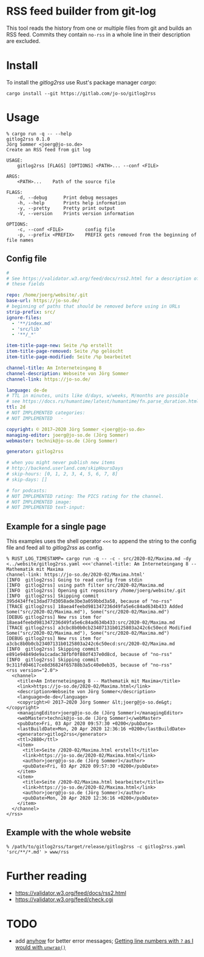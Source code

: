 # RSS feed builder from git-log

This tool reads the history from one or multiple files from git and builds an
RSS feed. Commits they contain `no-rss` in a whole line in their description are
excluded.

# Install

To install the *gitlog2rss* use Rust's package manager *cargo*:

    cargo install --git https://gitlab.com/jo-so/gitlog2rss

# Usage

``` shellsession
% cargo run -q -- --help
gitlog2rss 0.1.0
Jörg Sommer <joerg@jo-so.de>
Create an RSS feed from git log

USAGE:
    gitlog2rss [FLAGS] [OPTIONS] <PATH>... --conf <FILE>

ARGS:
    <PATH>...    Path of the source file

FLAGS:
    -d, --debug      Print debug messages
    -h, --help       Prints help information
    -y, --pretty     Pretty print output
    -V, --version    Prints version information

OPTIONS:
    -c, --conf <FILE>        config file
    -p, --prefix <PREFIX>    PREFIX gets removed from the beginning of file names
```

## Config file

``` yaml
#
# See https://validator.w3.org/feed/docs/rss2.html for a description of
# these fields

repo: /home/joerg/website/.git
base-url: https://jo-so.de/
# beginning of paths that should be removed before using in URLs
strip-prefix: src/
ignore-files:
  - '**/index.md'
  - 'src/lib'
  - '**/_*'

item-title-page-new: Seite /%p erstellt
item-title-page-removed: Seite /%p gelöscht
item-title-page-modified: Seite /%p bearbeitet

channel-title: Am Interneteingang 8
channel-description: Webseite von Jörg Sommer
channel-link: https://jo-so.de/

language: de-de
# TTL in minutes, units like d/days, w/weeks, M/months are possible
# see https://docs.rs/humantime/latest/humantime/fn.parse_duration.html
ttl: 2d
# NOT IMPLEMENTED categories:
# NOT IMPLEMENTED   -

copyright: © 2017–2020 Jörg Sommer <joerg@jo-so.de>
managing-editor: joerg@jo-so.de (Jörg Sommer)
webmaster: technik@jo-so.de (Jörg Sommer)

generator: gitlog2rss

# when you might never publish new items
# http://backend.userland.com/skipHoursDays
# skip-hours: [0, 1, 2, 3, 4, 5, 6, 7, 8]
# skip-days: []

# for podcasts:
# NOT IMPLEMENTED rating: The PICS rating for the channel.
# NOT IMPLEMENTED image:
# NOT IMPLEMENTED text-input:
```

## Example for a single page

This examples uses the shell operator `<<<` to append the string to the config
file and feed all to *gitlog2rss* as config.

``` shellsession
% RUST_LOG_TIMESTAMP= cargo run -q -- -c - src/2020-02/Maxima.md -dy <../website/gitlog2rss.yaml <<<'channel-title: Am Interneteingang 8 -- Mathematik mit Maxima
channel-link: https://jo-so.de/2020-02/Maxima.html'
[INFO  gitlog2rss] Going to read config from stdin
[INFO  gitlog2rss] using path filter src/2020-02/Maxima.md
[INFO  gitlog2rss] Opening git repository /home/joerg/website/.git
[INFO  gitlog2rss] Skipping commit 395d434ffe13dad77d3058ade3be3a059bbd3a58, because of "no-rss"
[TRACE gitlog2rss] 18aea4feebd981347236d49fa5e6c84ad634b433 Added Some("src/2020-02/Maxima.md"), Some("src/2020-02/Maxima.md")
[DEBUG gitlog2rss] New rss item for 18aea4feebd981347236d49fa5e6c84ad634b433:src/2020-02/Maxima.md
[TRACE gitlog2rss] a3cbc8b0b0cb23407131b0125803a242c6c50ecd Modified Some("src/2020-02/Maxima.md"), Some("src/2020-02/Maxima.md")
[DEBUG gitlog2rss] New rss item for a3cbc8b0b0cb23407131b0125803a242c6c50ecd:src/2020-02/Maxima.md
[INFO  gitlog2rss] Skipping commit e891e94849de9a1cadac38fbf0f88df437e0d8cd, because of "no-rss"
[INFO  gitlog2rss] Skipping commit 9c311fd04617ce8d36824f65788b3a5c40e0eb35, because of "no-rss"
<rss version="2.0">
  <channel>
    <title>Am Interneteingang 8 -- Mathematik mit Maxima</title>
    <link>https://jo-so.de/2020-02/Maxima.html</link>
    <description>Webseite von Jörg Sommer</description>
    <language>de-de</language>
    <copyright>© 2017–2020 Jörg Sommer &lt;joerg@jo-so.de&gt;</copyright>
    <managingEditor>joerg@jo-so.de (Jörg Sommer)</managingEditor>
    <webMaster>technik@jo-so.de (Jörg Sommer)</webMaster>
    <pubDate>Fri, 03 Apr 2020 09:57:30 +0200</pubDate>
    <lastBuildDate>Mon, 20 Apr 2020 12:36:16 +0200</lastBuildDate>
    <generator>gitlog2rss</generator>
    <ttl>2880</ttl>
    <item>
      <title>Seite /2020-02/Maxima.html erstellt</title>
      <link>https://jo-so.de/2020-02/Maxima.html</link>
      <author>joerg@jo-so.de (Jörg Sommer)</author>
      <pubDate>Fri, 03 Apr 2020 09:57:30 +0200</pubDate>
    </item>
    <item>
      <title>Seite /2020-02/Maxima.html bearbeitet</title>
      <link>https://jo-so.de/2020-02/Maxima.html</link>
      <author>joerg@jo-so.de (Jörg Sommer)</author>
      <pubDate>Mon, 20 Apr 2020 12:36:16 +0200</pubDate>
    </item>
  </channel>
</rss>
```

## Example with the whole website

``` shellsession
% /path/to/gitlog2rss/target/release/gitlog2rss -c gitlog2rss.yaml 'src/**/*.md' > www/rss
```

# Further reading

* <https://validator.w3.org/feed/docs/rss2.html>
* <https://validator.w3.org/feed/check.cgi>

# TODO

* add [anyhow](https://crates.io/crates/anyhow) for better error messages;
  [Getting line numbers with `?` as I would with
  `unwrap()`](https://users.rust-lang.org/t/getting-line-numbers-with-as-i-would-with-unwrap/47002)
